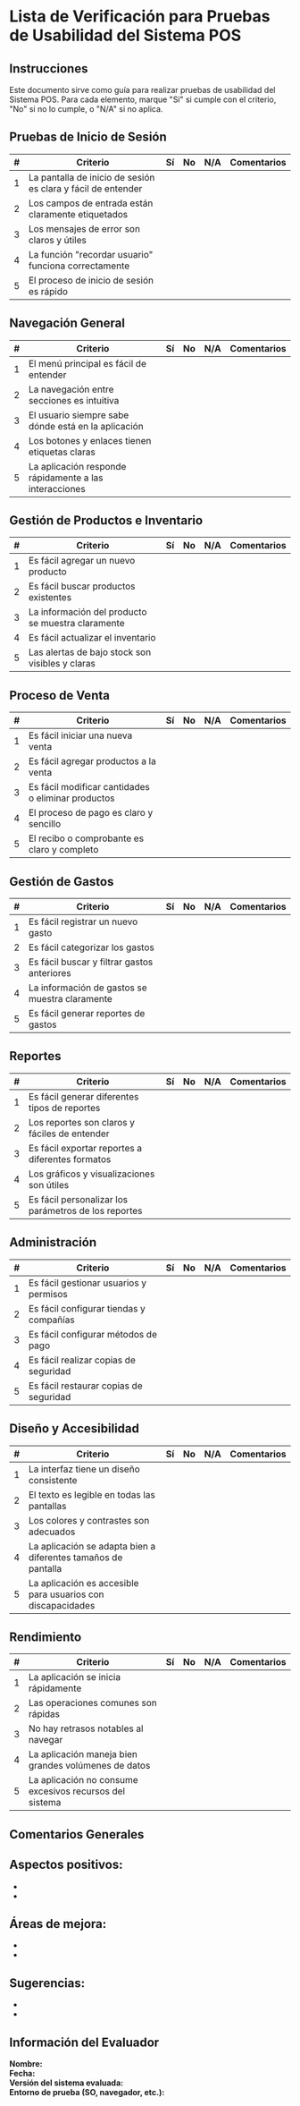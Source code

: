 # Lista de Verificación para Pruebas de Usabilidad del Sistema POS

## Instrucciones
Este documento sirve como guía para realizar pruebas de usabilidad del Sistema POS. Para cada elemento, marque "Sí" si cumple con el criterio, "No" si no lo cumple, o "N/A" si no aplica.

## Pruebas de Inicio de Sesión

| # | Criterio | Sí | No | N/A | Comentarios |
|---|----------|----|----|-----|-------------|
| 1 | La pantalla de inicio de sesión es clara y fácil de entender | | | | |
| 2 | Los campos de entrada están claramente etiquetados | | | | |
| 3 | Los mensajes de error son claros y útiles | | | | |
| 4 | La función "recordar usuario" funciona correctamente | | | | |
| 5 | El proceso de inicio de sesión es rápido | | | | |

## Navegación General

| # | Criterio | Sí | No | N/A | Comentarios |
|---|----------|----|----|-----|-------------|
| 1 | El menú principal es fácil de entender | | | | |
| 2 | La navegación entre secciones es intuitiva | | | | |
| 3 | El usuario siempre sabe dónde está en la aplicación | | | | |
| 4 | Los botones y enlaces tienen etiquetas claras | | | | |
| 5 | La aplicación responde rápidamente a las interacciones | | | | |

## Gestión de Productos e Inventario

| # | Criterio | Sí | No | N/A | Comentarios |
|---|----------|----|----|-----|-------------|
| 1 | Es fácil agregar un nuevo producto | | | | |
| 2 | Es fácil buscar productos existentes | | | | |
| 3 | La información del producto se muestra claramente | | | | |
| 4 | Es fácil actualizar el inventario | | | | |
| 5 | Las alertas de bajo stock son visibles y claras | | | | |

## Proceso de Venta

| # | Criterio | Sí | No | N/A | Comentarios |
|---|----------|----|----|-----|-------------|
| 1 | Es fácil iniciar una nueva venta | | | | |
| 2 | Es fácil agregar productos a la venta | | | | |
| 3 | Es fácil modificar cantidades o eliminar productos | | | | |
| 4 | El proceso de pago es claro y sencillo | | | | |
| 5 | El recibo o comprobante es claro y completo | | | | |

## Gestión de Gastos

| # | Criterio | Sí | No | N/A | Comentarios |
|---|----------|----|----|-----|-------------|
| 1 | Es fácil registrar un nuevo gasto | | | | |
| 2 | Es fácil categorizar los gastos | | | | |
| 3 | Es fácil buscar y filtrar gastos anteriores | | | | |
| 4 | La información de gastos se muestra claramente | | | | |
| 5 | Es fácil generar reportes de gastos | | | | |

## Reportes

| # | Criterio | Sí | No | N/A | Comentarios |
|---|----------|----|----|-----|-------------|
| 1 | Es fácil generar diferentes tipos de reportes | | | | |
| 2 | Los reportes son claros y fáciles de entender | | | | |
| 3 | Es fácil exportar reportes a diferentes formatos | | | | |
| 4 | Los gráficos y visualizaciones son útiles | | | | |
| 5 | Es fácil personalizar los parámetros de los reportes | | | | |

## Administración

| # | Criterio | Sí | No | N/A | Comentarios |
|---|----------|----|----|-----|-------------|
| 1 | Es fácil gestionar usuarios y permisos | | | | |
| 2 | Es fácil configurar tiendas y compañías | | | | |
| 3 | Es fácil configurar métodos de pago | | | | |
| 4 | Es fácil realizar copias de seguridad | | | | |
| 5 | Es fácil restaurar copias de seguridad | | | | |

## Diseño y Accesibilidad

| # | Criterio | Sí | No | N/A | Comentarios |
|---|----------|----|----|-----|-------------|
| 1 | La interfaz tiene un diseño consistente | | | | |
| 2 | El texto es legible en todas las pantallas | | | | |
| 3 | Los colores y contrastes son adecuados | | | | |
| 4 | La aplicación se adapta bien a diferentes tamaños de pantalla | | | | |
| 5 | La aplicación es accesible para usuarios con discapacidades | | | | |

## Rendimiento

| # | Criterio | Sí | No | N/A | Comentarios |
|---|----------|----|----|-----|-------------|
| 1 | La aplicación se inicia rápidamente | | | | |
| 2 | Las operaciones comunes son rápidas | | | | |
| 3 | No hay retrasos notables al navegar | | | | |
| 4 | La aplicación maneja bien grandes volúmenes de datos | | | | |
| 5 | La aplicación no consume excesivos recursos del sistema | | | | |

## Comentarios Generales

**Aspectos positivos:**
- 
- 
- 

**Áreas de mejora:**
- 
- 
- 

**Sugerencias:**
- 
- 
- 

## Información del Evaluador

**Nombre:**  
**Fecha:**  
**Versión del sistema evaluada:**  
**Entorno de prueba (SO, navegador, etc.):**  

